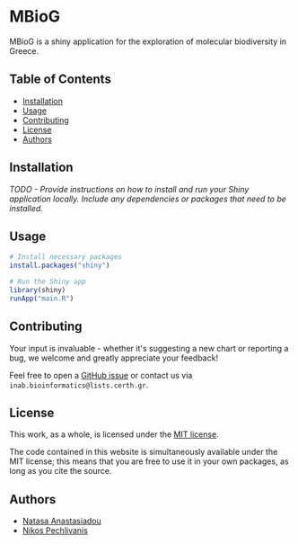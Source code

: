 # MBioG

MBioG is a shiny application for the exploration of molecular biodiversity in Greece.

## Table of Contents

- [Installation](#installation)
- [Usage](#usage)
- [Contributing](#contributing)
- [License](#license)
- [Authors](#authors)

## Installation

*TODO - Provide instructions on how to install and run your Shiny application locally. Include any dependencies or packages that need to be installed.*

## Usage
```r
# Install necessary packages
install.packages("shiny")

# Run the Shiny app
library(shiny)
runApp("main.R")
```

## Contributing
Your input is invaluable - whether it's suggesting a new chart or reporting a bug, we welcome and greatly appreciate your feedback! 

Feel free to open a [GitHub issue](https://github.com/npechl/MBioG/issues) or contact us via `inab.bioinformatics@lists.certh.gr`.


## License
This work, as a whole, is licensed under the [MIT license](https://github.com/npechl/MBioG/blob/main/LICENSE).

The code contained in this website is simultaneously available under the MIT license; this means that you are free to use it in your own packages, as long as you cite the source.

## Authors
- [Natasa Anastasiadou](https://github.com/NatAnastas)
- [Nikos Pechlivanis](https://github.com/npechl)